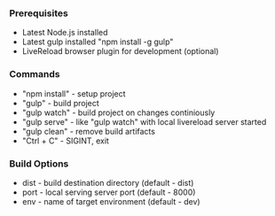 ### Prerequisites
- Latest Node.js installed
- Latest gulp installed "npm install -g gulp"
- LiveReload browser plugin for development (optional)

### Commands
- "npm install" - setup project
- "gulp" - build project
- "gulp watch" - build project on changes continiously
- "gulp serve" - like "gulp watch" with local livereload server started
- "gulp clean" - remove build artifacts
- "Ctrl + C" - SIGINT, exit

### Build Options
- dist - build destination directory (default - dist)
- port - local serving server port (default - 8000)
- env - name of target environment (default - dev)
